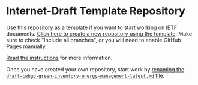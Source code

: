 # Internet-Draft Template Repository

Use this repository as a template if you want to start working on
[IETF](https://www.ietf.org/) documents. [Click here to create a new repository using the
template](https://github.com/martinthomson/internet-draft-template/generate).
Make sure to check "Include all branches", or you will need to enable GitHub Pages manually.

[Read the
instructions](https://github.com/martinthomson/i-d-template/blob/main/doc/TEMPLATE.md)
for more information.

Once you have created your own repository, start work by
[renaming the `draft-cwbgp-green-inventory-energy-management-latest.md` file](../../edit/main/draft-cwbgp-green-inventory-energy-management-latest.md).
